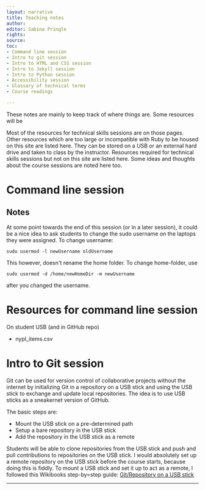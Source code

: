 ```yaml
---
layout: narrative
title: Teaching notes
author:
editor: Sabina Pringle
rights:
source:
toc:
- Command line session
- Intro to git session
- Intro to HTML and CSS session
- Intro to Jekyll session
- Intro to Python session
- Accessibility session
- Glossary of technical terms
- Course readings

---
```


These notes are mainly to keep track of where things are. Some resources will be

Most of the resources for technical skills sessions are on those pages. Other resources which are too large or incompatible with Ruby to be housed on this site are listed here. They can be stored on a USB or an external hard drive and taken to class by the instructor. Resources required for technical skills sessions but not on this site are listed here. Some ideas and thoughts about the course sessions are noted here too.

# Command line session

## Notes

At some point towards the end of this session (or in a later session), it could be a nice idea to ask students to change the sudo username on the laptops they were assigned. To change username:

```
sudo usermod -l newUsername oldUsername

```

This however, doesn't rename the home folder. To change home-folder, use

```
sudo usermod -d /home/newHomeDir -m newUsername
```

after you changed the username.

# Resources for command line session

On student USB (and in GitHub repo)

- nypl_items.csv

# Intro to Git session

Git can be used for version control of collaborative projects without the internet by initializing Git in a repository on a USB stick and using the USB stick to exchange and update local repositories. The idea is to use USB sticks as a sneakernet version of GitHub.

The basic steps are:

- Mount the USB stick on a pre-determined path
- Setup a bare repository in the USB stick
- Add the repository in the USB stick as a remote

Students will be able to clone repositories from the USB stick and push and pull contributions to repositories on the USB stick. I would absolutely set up a remote repository on the USB stick before the course starts, because doing this is fiddly. To mount a USB stick and set it up to act as a remote, I followed this Wikibooks step-by=step guide: <a href="https://en.wikibooks.org/wiki/Git/Repository_on_a_USB_stick">Git/Repository on a USB stick</a>

---
